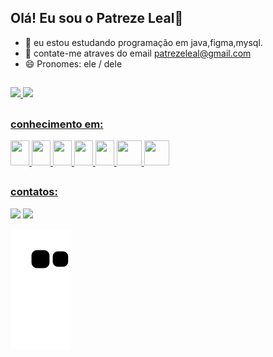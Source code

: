 Olá! Eu sou o Patreze Leal👋
- 
- 🌱 eu estou estudando programação em java,figma,mysql.
- 💬 contate-me atraves do email patrezeleal@gmail.com
- 😄 Pronomes: ele / dele

##

<div>
  <a href="https://github.com/"PatrezeLeal>
  <img height="130em" src="https://github-readme-stats.vercel.app/api?username=PatrezeLeal&show_icons=true&theme=moltack&include_all_commits=true&count_private=true"/>
  <img height="130em" src="https://github-readme-stats.vercel.app/api/top-langs/?username=PatrezeLeal&layout=compact&langs_count=7&theme=moltack"/>
</div>

 
  
  ##
  
  ### conhecimento em:
  
  <div>
  
            
   
  <img src="https://cdn.jsdelivr.net/gh/devicons/devicon/icons/python/python-original.svg" width="30" height="40"/>          
  <img src="https://cdn.jsdelivr.net/gh/devicons/devicon/icons/php/php-original.svg" width="30" height="40" />          
  <img src="https://cdn.jsdelivr.net/gh/devicons/devicon/icons/html5/html5-original-wordmark.svg" width="30" height="40" />  
  <img src="https://cdn.jsdelivr.net/gh/devicons/devicon/icons/css3/css3-original-wordmark.svg" width="30" height="40" />           
  <img src="https://cdn.jsdelivr.net/gh/devicons/devicon/icons/figma/figma-original.svg" width="30" height="40"/>
  <img src="https://cdn.jsdelivr.net/gh/devicons/devicon/icons/java/java-original-wordmark.svg" width="40" height="40"/>
  <img src="https://cdn.jsdelivr.net/gh/devicons/devicon/icons/mysql/mysql-original-wordmark.svg" width="40" height="40"/>
  
    
   ##
    
  ### contatos:
    
    
 
</div>
  
  <div> 
 
 <div>
 <a href="mailto:patrezeleal@gmail.com" target="_blank"><img src="https://img.shields.io/badge/Gmail-D14836?style=for-the-badge&logo=gmail&logoColor=white" target="_blank"></a>
  <a href="https://www.linkedin.com/in/patreze-leal-medeiros-64b656235/" target="_blank"><img src="https://img.shields.io/badge/-LinkedIn-%230077B5?style=for-the-badge&logo=linkedin&logoColor=white" target="_blank"></a> 
 
  ![Snake animation](https://github.com/rafaballerini/rafaballerini/blob/output/github-contribution-grid-snake.svg)
 
</div>
</div>
